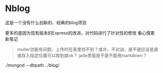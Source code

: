 # Nblog
这是一个没有什么创新的、经典的blog项目

更多的是因为现有版本的Express的改进，对代码进行了针对性的修改
看心情更新笔记

>multer功能有问题，上传时在表里找不到？或许，不对讷，是不是应该是直接存入指定位置可以取到就ok？
>jade里面是不是不能用markdown？


./mongod --dbpath ../blog/
